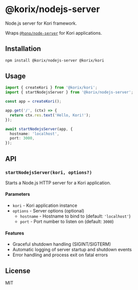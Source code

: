 # @korix/nodejs-server

Node.js server for Kori framework.

Wraps [`@hono/node-server`](https://github.com/honojs/node-server) for Kori applications.

## Installation

```bash
npm install @korix/nodejs-server @korix/kori
```

## Usage

```typescript
import { createKori } from '@korix/kori';
import { startNodejsServer } from '@korix/nodejs-server';

const app = createKori();

app.get('/', (ctx) => {
  return ctx.res.text('Hello, Kori!');
});

await startNodejsServer(app, {
  hostname: 'localhost',
  port: 3000,
});
```

## API

### `startNodejsServer(kori, options?)`

Starts a Node.js HTTP server for a Kori application.

#### Parameters

- `kori` - Kori application instance
- `options` - Server options (optional)
  - `hostname` - Hostname to bind to (default: `'localhost'`)
  - `port` - Port number to listen on (default: `3000`)

#### Features

- Graceful shutdown handling (SIGINT/SIGTERM)
- Automatic logging of server startup and shutdown events
- Error handling and process exit on fatal errors

## License

MIT
